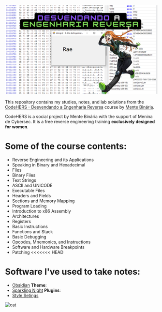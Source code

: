 ![DesvendandoAEngReversa_Futaba](https://github.com/xssrae/CodeHERS_Notes/blob/main/img/Desvendando%20a%20Engenharia%20Reversa.png)

This repository contains my studies, notes, and lab solutions from the [CodeHERS - Desvendando a Engenharia Reversa](https://www.mentebinaria.com.br/cursos/codehers-desvendando-a-engenharia-reversa-r17/) course by [Mente Binária](https://www.mentebinaria.com.br/).

CodeHERS is a social project by Mente Binária with the support of Menina de Cybersec. It is a free reverse engineering training **exclusively designed for women**.

# Some of the course contents:

- Reverse Engineering and its Applications
- Speaking in Binary and Hexadecimal
- Files
- Binary Files
- Text Strings
- ASCII and UNICODE
- Executable Files
- Headers and Fields
- Sections and Memory Mapping
- Program Loading
- Introduction to x86 Assembly
- Architectures
- Registers
- Basic Instructions
- Functions and Stack
- Basic Debugging
- Opcodes, Mnemonics, and Instructions
- Software and Hardware Breakpoints
- Patching
<<<<<<< HEAD

# Software I've used to take notes:
- [Obsidian](https://obsidian.md/)
**Theme**:
- [Sparkling Night](https://github.com/isax785/obsidian-sparkling-night)
**Plugins**:
- [Style Setings](https://github.com/mgmeyers/obsidian-style-settings)

![cat](https://raw.githubusercontent.com/catppuccin/catppuccin/main/assets/footers/gray0_ctp_on_line.svg?sanitize=true)

